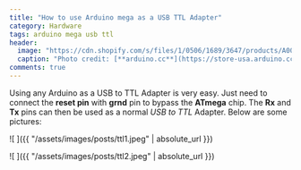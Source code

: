 ```yaml
---
title: "How to use Arduino mega as a USB TTL Adapter"
category: Hardware
tags: arduino mega usb ttl
header:
  image: "https://cdn.shopify.com/s/files/1/0506/1689/3647/products/A000067_03.front_934x700.jpg?v=1627401710"
  caption: "Photo credit: [**arduino.cc**](https://store-usa.arduino.cc/products/arduino-mega-2560-rev3)"
comments: true
---
```


Using any Arduino as a USB to TTL Adapter is very easy. Just need to connect the **reset pin** with **grnd** pin to bypass the **ATmega** chip. The **Rx** and **Tx** pins can then be used as a normal *USB to TTL* Adapter. Below are some pictures:

![ ]({{ "/assets/images/posts/ttl1.jpeg" | absolute_url }})

![ ]({{ "/assets/images/posts/ttl2.jpeg" | absolute_url }})
